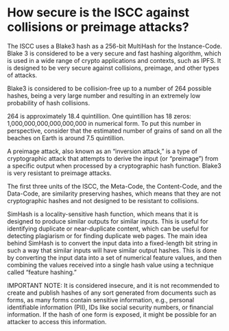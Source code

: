 # How secure is the ISCC against collisions or preimage attacks?

The ISCC uses a Blake3 hash as a 256-bit MultiHash for the Instance-Code. Blake 3 is considered to be a very secure and fast hashing algorithm, which is used in a wide range of crypto applications and contexts, such as IPFS. It is designed to be very secure against collisions, preimage, and other types of attacks.

Blake3 is considered to be collision-free up to a number of 264 possible hashes, being a very large number and resulting in an extremely low probability of hash collisions.

264 is approximately 18.4 quintillion. One quintillion has 18 zeros: 1,000,000,000,000,000,000 in numerical form. To put this number in perspective, consider that the estimated number of grains of sand on all the beaches on Earth is around 7.5 quintillion.

A preimage attack, also known as an “inversion attack,” is a type of cryptographic attack that attempts to derive the input (or “preimage”) from a specific output when processed by a cryptographic hash function. Blake3 is very resistant to preimage attacks.

The first three units of the ISCC, the Meta-Code, the Content-Code, and the Data-Code, are similarity preserving hashes, which means that they are not cryptographic hashes and not designed to be resistant to collisions.

SimHash is a locality-sensitive hash function, which means that it is designed to produce similar outputs for similar inputs. This is useful for identifying duplicate or near-duplicate content, which can be useful for detecting plagiarism or for finding duplicate web pages. The main idea behind SimHash is to convert the input data into a fixed-length bit string in such a way that similar inputs will have similar output hashes. This is done by converting the input data into a set of numerical feature values, and then combining the values received into a single hash value using a technique called “feature hashing.”

IMPORTANT NOTE: It is considered insecure, and it is not recommended to create and publish hashes of any sort generated from documents such as forms, as many forms contain sensitive information, e.g., personal identifiable information (PII), IDs like social security numbers, or financial information. If the hash of one form is exposed, it might be possible for an attacker to access this information.
